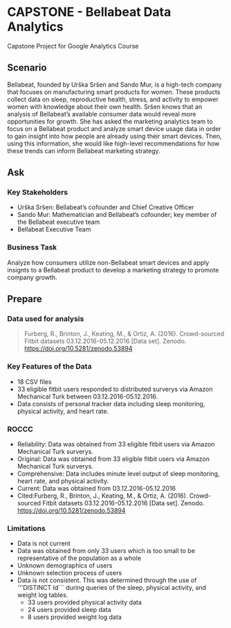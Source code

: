 # CAPSTONE - Bellabeat Data Analytics 
Capstone Project for Google Analytics Course
## Scenario
Bellabeat, founded by Urška Sršen and Sando Mur, is a high-tech company that focuses on manufacturing smart products for women. These products collect data on sleep, reproductive health, stress, and activity to empower women with knowledge about their own health. Sršen knows that an analysis of Bellabeat’s available consumer data would reveal more opportunities for growth. She has asked the marketing analytics team to focus on a Bellabeat product and analyze smart device usage data in order to gain insight into how people are already using their smart devices. Then, using this information, she would like high-level recommendations for how these trends can inform Bellabeat marketing strategy. 
## Ask
### Key Stakeholders
+ Urška Sršen: Bellabeat’s cofounder and Chief Creative Officer 
+ Sando Mur: Mathematician and Bellabeat’s cofounder; key member of the Bellabeat executive team 
+ Bellabeat Executive Team
### Business Task
Analyze how consumers utilize non-Bellabeat smart devices and apply insignts to a Bellabeat product to develop a marketing strategy to promote company growth.
## Prepare
### Data used for analysis
> Furberg, R., Brinton, J., Keating, M., & Ortiz, A. (2016). Crowd-sourced Fitbit datasets 03.12.2016-05.12.2016 [Data set]. Zenodo. https://doi.org/10.5281/zenodo.53894
### Key Features of the Data
* 18 CSV files
* 33 eligible fitbit users responded to distributed surverys via Amazon Mechanical Turk between 03.12.2016-05.12.2016. 
* Data consists of personal tracker data including sleep monitoring, physical activity, and heart rate.
### ROCCC
* Reliability: Data was obtained from 33 eligible fitbit users via Amazon Mechanical Turk surverys.
* Original: Data was obtained from 33 eligible fitbit users via Amazon Mechanical Turk surverys.
* Comprehensive: Data includes minute level output of sleep monitoring, heart rate, and physical activity.
* Current: Data was obtained from 03.12.2016-05.12.2016
* Cited:Furberg, R., Brinton, J., Keating, M., & Ortiz, A. (2016). Crowd-sourced Fitbit datasets 03.12.2016-05.12.2016 [Data set]. Zenodo. https://doi.org/10.5281/zenodo.53894
### Limitations
* Data is not current
* Data was obtained from only 33 users which is too small to be representative of the population as a whole
* Unknown demographics of users
* Unknown selection process of users
* Data is not consistent. This was determined through the use of '''DISTINCT Id``` during queries of the sleep, physical activity, and weight log tables. 
  + 33 users provided physical activity data
  + 24 users provided sleep data
  + 8 users provided weight log data
